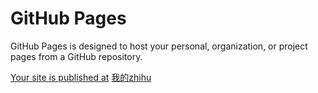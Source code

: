 # GitHub Pages

GitHub Pages is designed to host your personal, organization, or project pages from a GitHub repository.

[Your site is published at](http://xiaoxiaoyao.github.io/MyApp/)
[我的zhihu](https://www.zhihu.com/people/xiaoyaowoaini)